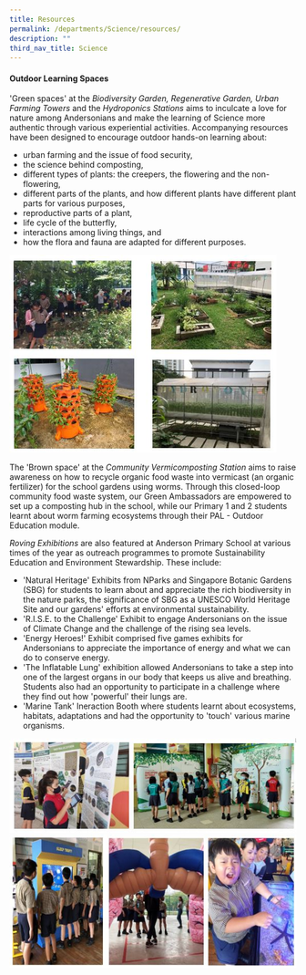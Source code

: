 ```yaml
---
title: Resources
permalink: /departments/Science/resources/
description: ""
third_nav_title: Science
---
```

#### Outdoor Learning Spaces

'Green spaces' at the *Biodiversity Garden, Regenerative Garden, Urban Farming Towers* and the *Hydroponics Stations* aims to inculcate a love for nature among Andersonians and make the learning of Science more authentic through various experiential activities. Accompanying resources have been designed to encourage outdoor hands-on learning about:

* urban farming and the issue of food security,
* the science behind composting,
* different types of plants: the creepers, the flowering and the non-flowering,
* different parts of the plants, and how different plants have different plant parts for various purposes,
* reproductive parts of a plant,
* life cycle of the butterfly,
* interactions among living things, and
* how the flora and fauna are adapted for different purposes.

![](/images/2023%20Images/2023%20Sci%20Dept%20Pic20.jpg)

The 'Brown space' at the *Community Vermicomposting Station* aims to raise awareness on how to recycle organic food waste into vermicast (an organic fertilizer) for the school gardens using worms. Through this closed-loop community food waste system, our Green Ambassadors are empowered to set up a composting hub in the school, while our Primary 1 and 2 students learnt about worm farming ecosystems through their PAL - Outdoor Education module.

*Roving Exhibitions* are also featured at Anderson Primary School at various times of the year as outreach programmes to promote Sustainability Education and Environment Stewardship. These include:

* 'Natural Heritage' Exhibits from NParks and Singapore Botanic Gardens (SBG) for students to learn about and appreciate the rich biodiversity in the nature parks, the significance of SBG as a UNESCO World Heritage Site and our gardens' efforts at environmental sustainability.
* 'R.I.S.E. to the Challenge' Exhibit to engage Andersonians on the issue of Climate Change and the challenge of the rising sea levels.
* 'Energy Heroes!' Exhibit comprised five games exhibits for Andersonians to appreciate the importance of energy and what we can do to conserve energy.
* 'The Inflatable Lung' exhibition allowed Andersonians to take a step into one of the largest organs in our body that keeps us alive and breathing. Students also had an opportunity to participate in a challenge where they find out how 'powerful' their lungs are.
* 'Marine Tank' Ineraction Booth where students learnt about ecosystems, habitats, adaptations and had the opportunity to 'touch' various marine organisms.

![](/images/2023%20Images/2023%20Sci%20Dept%20Pic22.jpg)
![](/images/2023%20Images/2023%20Sci%20Dept%20Pic23.jpg)